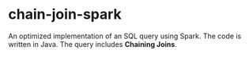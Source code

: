 # chain-join-spark
An optimized implementation of an SQL query using Spark. The code is written in Java. The query includes **Chaining Joins**.
